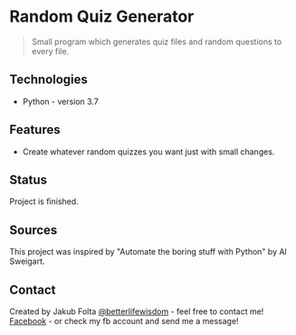 # Random Quiz Generator
> Small program which generates quiz files and random questions to every file.

## Technologies
* Python - version 3.7

## Features
* Create whatever random quizzes you want just with small changes.

## Status
Project is finished.

## Sources
This project was inspired by "Automate the boring stuff with Python" by Al Sweigart.

## Contact
Created by Jakub Folta [@betterlifewisdom](https://www.betterlifewisdom.com/) - feel free to contact me!<br/>
[Facebook](https://www.facebook.com/jakub.folta.58) - or check my fb account and send me a message!
